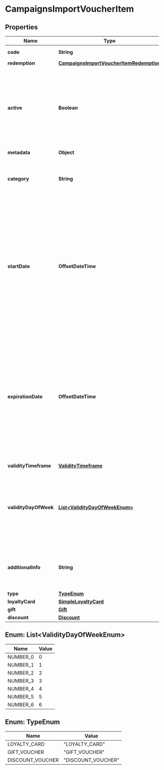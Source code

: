 

# CampaignsImportVoucherItem


## Properties

| Name | Type | Description |
|------------ | ------------- | ------------- |
|**code** | **String** | Value representing the imported code. |
|**redemption** | [**CampaignsImportVoucherItemRedemption**](CampaignsImportVoucherItemRedemption.md) |  |
|**active** | **Boolean** | A flag to toggle the voucher on or off. You can disable a voucher even though it&#39;s within the active period defined by the &#x60;start_date&#x60; and &#x60;expiration_date&#x60;.    - &#x60;true&#x60; indicates an *active* voucher - &#x60;false&#x60; indicates an *inactive* voucher |
|**metadata** | **Object** |  |
|**category** | **String** | Tag defining the category that this voucher belongs to. Useful when listing vouchers using the [List Vouchers](ref:list-vouchers) endpoint. |
|**startDate** | **OffsetDateTime** | Activation timestamp presented in the ISO 8601 format. Voucher is *inactive before* this date. Start date defines when the code starts to be active. Allowed date formats are: - YYYY-MM-DD - YYYY-MM-DDTHH - YYYY-MM-DDTHH:mm - YYYY-MM-DDTHH:mm:ss - YYYY-MM-DDTHH:mm:ssZ - YYYY-MM-DDTHH:mm:ss.SSSZ |
|**expirationDate** | **OffsetDateTime** | Expiration date defines when the code expires. Expiration timestamp is presented in the ISO 8601 format.  Voucher is *inactive after* this date. Allowed date formats are: - YYYY-MM-DD - YYYY-MM-DDTHH - YYYY-MM-DDTHH:mm - YYYY-MM-DDTHH:mm:ss - YYYY-MM-DDTHH:mm:ssZ - YYYY-MM-DDTHH:mm:ss.SSSZ |
|**validityTimeframe** | [**ValidityTimeframe**](ValidityTimeframe.md) |  |
|**validityDayOfWeek** | [**List&lt;ValidityDayOfWeekEnum&gt;**](#List&lt;ValidityDayOfWeekEnum&gt;) | Integer array corresponding to the particular days of the week in which the voucher is valid.  - &#x60;0&#x60; Sunday - &#x60;1&#x60; Monday - &#x60;2&#x60; Tuesday - &#x60;3&#x60; Wednesday - &#x60;4&#x60; Thursday - &#x60;5&#x60; Friday - &#x60;6&#x60; Saturday |
|**additionalInfo** | **String** | An optional field to keep any extra textual information about the code such as a code description and details. |
|**type** | [**TypeEnum**](#TypeEnum) |  |
|**loyaltyCard** | [**SimpleLoyaltyCard**](SimpleLoyaltyCard.md) |  |
|**gift** | [**Gift**](Gift.md) |  |
|**discount** | [**Discount**](Discount.md) |  |



## Enum: List&lt;ValidityDayOfWeekEnum&gt;

| Name | Value |
|---- | -----|
| NUMBER_0 | 0 |
| NUMBER_1 | 1 |
| NUMBER_2 | 2 |
| NUMBER_3 | 3 |
| NUMBER_4 | 4 |
| NUMBER_5 | 5 |
| NUMBER_6 | 6 |



## Enum: TypeEnum

| Name | Value |
|---- | -----|
| LOYALTY_CARD | &quot;LOYALTY_CARD&quot; |
| GIFT_VOUCHER | &quot;GIFT_VOUCHER&quot; |
| DISCOUNT_VOUCHER | &quot;DISCOUNT_VOUCHER&quot; |



